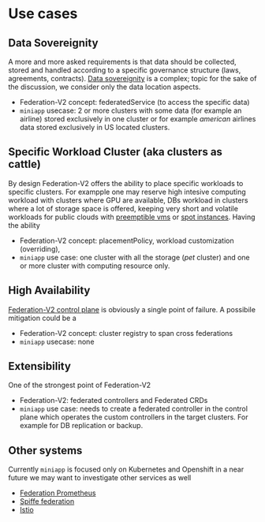 # Use cases

## Data Sovereignity
A more and more asked requirements is that data should be collected, stored and handled according to a specific governance structure (laws, agreements, contracts). [Data sovereignity](https://en.wikipedia.org/wiki/Data_sovereignty) is a complex; topic for the sake of the discussion, we consider only the data location aspects.

* Federation-V2 concept: federatedService (to access the specific data)
* `miniapp` usecase: 2 or more clusters with some data (for example an airline) stored exclusively in one cluster or for example _american_ airlines data stored exclusively in US located clusters.

## Specific Workload Cluster (aka clusters as cattle)

By design Federation-V2 offers the ability to place specific workloads to specific clusters. For exampple one may reserve high intesive computing workload with clusters where GPU are available, DBs workload in clusters where  a lot of storage space is offered, keeping very short and volatile workloads for public clouds with [preemptible vms](https://cloud.google.com/preemptible-vms/) or [spot instances](https://aws.amazon.com/ec2/spot/). Having the ability

* Federation-V2 concept: placementPolicy, workload customization (overriding),
* `miniapp` use case: one cluster with all the storage (_pet_ cluster) and one or more cluster with computing resource only.

## High Availability

[Federation-V2 control plane](https://github.com/kubernetes-sigs/federation-v2#concepts) is obviously a single point of failure. A possibile mitigation could be a

* Federation-V2 concept: cluster registry to span cross federations
* `miniapp` usecase: none

## Extensibility

One of the strongest point of Federation-V2

* Federation-V2: federated controllers and Federated CRDs
* `miniapp` use case: needs to create a federated controller in the control plane which operates the custom controllers in the target clusters. For example for DB replication or backup.

## Other systems

Currently `miniapp` is focused only on Kubernetes and Openshift in a near future we may want to investigate other services as well

* [Federation Prometheus](https://prometheus.io/docs/prometheus/latest/federation/)
* [Spiffe federation](https://blog.scytale.io/federating-spiffe-7d7db8040c3)
* [Istio](https://blog.openshift.com/combining-federation-v2-and-istio-multicluster/)
